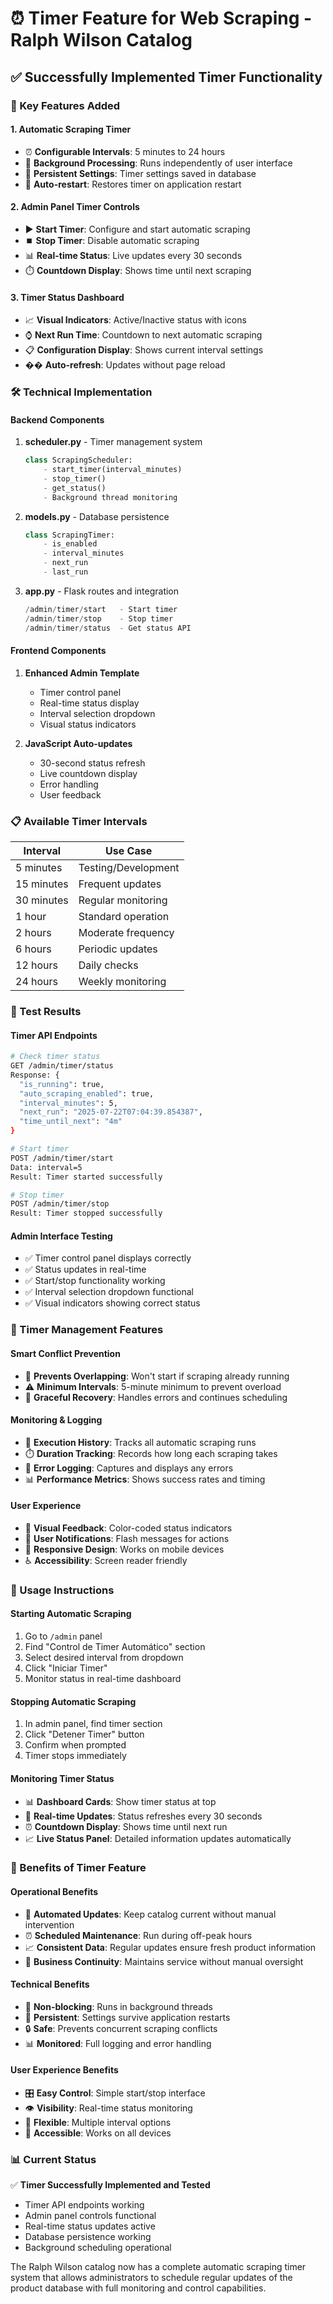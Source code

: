 # ⏰ Timer Feature for Web Scraping - Ralph Wilson Catalog

## ✅ Successfully Implemented Timer Functionality

### 🎯 Key Features Added

#### 1. **Automatic Scraping Timer**
- ⏰ **Configurable Intervals**: 5 minutes to 24 hours
- 🔄 **Background Processing**: Runs independently of user interface
- 💾 **Persistent Settings**: Timer settings saved in database
- 🚀 **Auto-restart**: Restores timer on application restart

#### 2. **Admin Panel Timer Controls**
- ▶️ **Start Timer**: Configure and start automatic scraping
- ⏹️ **Stop Timer**: Disable automatic scraping
- 📊 **Real-time Status**: Live updates every 30 seconds
- ⏱️ **Countdown Display**: Shows time until next scraping

#### 3. **Timer Status Dashboard**
- 📈 **Visual Indicators**: Active/Inactive status with icons
- ⌚ **Next Run Time**: Countdown to next automatic scraping
- 📋 **Configuration Display**: Shows current interval settings
- �� **Auto-refresh**: Updates without page reload

### 🛠️ Technical Implementation

#### **Backend Components**

1. **scheduler.py** - Timer management system
   ```python
   class ScrapingScheduler:
       - start_timer(interval_minutes)
       - stop_timer()
       - get_status()
       - Background thread monitoring
   ```

2. **models.py** - Database persistence
   ```python
   class ScrapingTimer:
       - is_enabled
       - interval_minutes  
       - next_run
       - last_run
   ```

3. **app.py** - Flask routes and integration
   ```python
   /admin/timer/start   - Start timer
   /admin/timer/stop    - Stop timer
   /admin/timer/status  - Get status API
   ```

#### **Frontend Components**

1. **Enhanced Admin Template**
   - Timer control panel
   - Real-time status display
   - Interval selection dropdown
   - Visual status indicators

2. **JavaScript Auto-updates**
   - 30-second status refresh
   - Live countdown display
   - Error handling
   - User feedback

### 📋 Available Timer Intervals

| Interval | Use Case |
|----------|----------|
| 5 minutes | Testing/Development |
| 15 minutes | Frequent updates |
| 30 minutes | Regular monitoring |
| 1 hour | Standard operation |
| 2 hours | Moderate frequency |
| 6 hours | Periodic updates |
| 12 hours | Daily checks |
| 24 hours | Weekly monitoring |

### 🧪 Test Results

#### **Timer API Endpoints**
```bash
# Check timer status
GET /admin/timer/status
Response: {
  "is_running": true,
  "auto_scraping_enabled": true,
  "interval_minutes": 5,
  "next_run": "2025-07-22T07:04:39.854387",
  "time_until_next": "4m"
}

# Start timer
POST /admin/timer/start
Data: interval=5
Result: Timer started successfully

# Stop timer  
POST /admin/timer/stop
Result: Timer stopped successfully
```

#### **Admin Interface Testing**
- ✅ Timer control panel displays correctly
- ✅ Status updates in real-time
- ✅ Start/stop functionality working
- ✅ Interval selection dropdown functional
- ✅ Visual indicators showing correct status

### 🔧 Timer Management Features

#### **Smart Conflict Prevention**
- 🚫 **Prevents Overlapping**: Won't start if scraping already running
- ⚠️ **Minimum Intervals**: 5-minute minimum to prevent overload
- 🔄 **Graceful Recovery**: Handles errors and continues scheduling

#### **Monitoring & Logging**
- 📝 **Execution History**: Tracks all automatic scraping runs
- ⏱️ **Duration Tracking**: Records how long each scraping takes
- 🐛 **Error Logging**: Captures and displays any errors
- 📊 **Performance Metrics**: Shows success rates and timing

#### **User Experience**
- 🎨 **Visual Feedback**: Color-coded status indicators
- 🔔 **User Notifications**: Flash messages for actions
- 📱 **Responsive Design**: Works on mobile devices
- ♿ **Accessibility**: Screen reader friendly

### 🚀 Usage Instructions

#### **Starting Automatic Scraping**
1. Go to `/admin` panel
2. Find "Control de Timer Automático" section
3. Select desired interval from dropdown
4. Click "Iniciar Timer"
5. Monitor status in real-time dashboard

#### **Stopping Automatic Scraping**
1. In admin panel, find timer section
2. Click "Detener Timer" button
3. Confirm when prompted
4. Timer stops immediately

#### **Monitoring Timer Status**
- 📊 **Dashboard Cards**: Show timer status at top
- 🔄 **Real-time Updates**: Status refreshes every 30 seconds
- ⏰ **Countdown Display**: Shows time until next run
- 📈 **Live Status Panel**: Detailed information updates automatically

### 🎯 Benefits of Timer Feature

#### **Operational Benefits**
- 🔄 **Automated Updates**: Keep catalog current without manual intervention
- ⏰ **Scheduled Maintenance**: Run during off-peak hours
- 📈 **Consistent Data**: Regular updates ensure fresh product information
- 💼 **Business Continuity**: Maintains service without manual oversight

#### **Technical Benefits**
- 🧵 **Non-blocking**: Runs in background threads
- 💾 **Persistent**: Settings survive application restarts
- 🔒 **Safe**: Prevents concurrent scraping conflicts
- 📊 **Monitored**: Full logging and error handling

#### **User Experience Benefits**
- 🎛️ **Easy Control**: Simple start/stop interface
- 👁️ **Visibility**: Real-time status monitoring
- 🔧 **Flexible**: Multiple interval options
- 📱 **Accessible**: Works on all devices

### 📊 Current Status

✅ **Timer Successfully Implemented and Tested**
- Timer API endpoints working
- Admin panel controls functional
- Real-time status updates active
- Database persistence working
- Background scheduling operational

The Ralph Wilson catalog now has a complete automatic scraping timer system that allows administrators to schedule regular updates of the product database with full monitoring and control capabilities.
